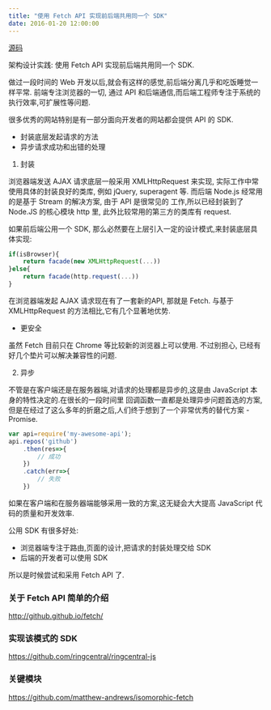 ```yaml
---
title: "使用 Fetch API 实现前后端共用同一个 SDK"
date: 2016-01-20 12:00:00
---
```


[源码](https://github.com/longtian/isomorphic-fetch-example)

架构设计实践: 使用 Fetch API 实现前后端共用同一个 SDK.

做过一段时间的 Web 开发以后,就会有这样的感觉,前后端分离几乎和吃饭睡觉一样平常. 前端专注浏览器的一切,
通过 API 和后端通信,而后端工程师专注于系统的执行效率,可扩展性等问题.

很多优秀的网站特别是有一部分面向开发者的网站都会提供 API 的 SDK.

- 封装底层发起请求的方法
- 异步请求成功和出错的处理

1. 封装

浏览器端发送 AJAX 请求底层一般采用 XMLHttpRequest 来实现, 实际工作中常使用具体的封装良好的类库,
例如 jQuery, superagent 等. 而后端 Node.js 经常用的是基于 Stream 的解决方案, 由于 API 是很常见的
工作,所以已经封装到了 Node.JS 的核心模块 http 里, 此外比较常用的第三方的类库有 request.

如果前后端公用一个 SDK, 那么必然要在上层引入一定的设计模式,来封装底层具体实现:

```js
if(isBrowser){
    return facade(new XMLHttpRequest(...))
}else{
    return facade(http.request(...))
}
```

在浏览器端发起 AJAX 请求现在有了一套新的API, 那就是 Fetch. 与基于 XMLHttpRequest 的方法相比,它有几个显著地优势.

- 更安全

虽然 Fetch 目前只在 Chrome 等比较新的浏览器上可以使用. 不过别担心, 已经有好几个垫片可以解决兼容性的问题.

2. 异步

不管是在客户端还是在服务器端,对请求的处理都是异步的,这是由 JavaScript 本身的特性决定的.在很长的一段时间里
回调函数一直都是处理异步问题首选的方案,但是在经过了这么多年的折磨之后,人们终于想到了一个非常优秀的替代方案 - Promise.

```js
var api=require('my-awesome-api');
api.repos('github')
    .then(res=>{
        // 成功
    })
    .catch(err=>{
        // 失败
    })
```

如果在客户端和在服务器端能够采用一致的方案,这无疑会大大提高 JavaScript 代码的质量和开发效率.

公用 SDK 有很多好处:

- 浏览器端专注于路由,页面的设计,把请求的封装处理交给 SDK
- 后端的开发者可以使用 SDK

所以是时候尝试和采用 Fetch API 了.

### 关于 Fetch API 简单的介绍

http://github.github.io/fetch/

### 实现该模式的 SDK

https://github.com/ringcentral/ringcentral-js

### 关键模块

https://github.com/matthew-andrews/isomorphic-fetch
